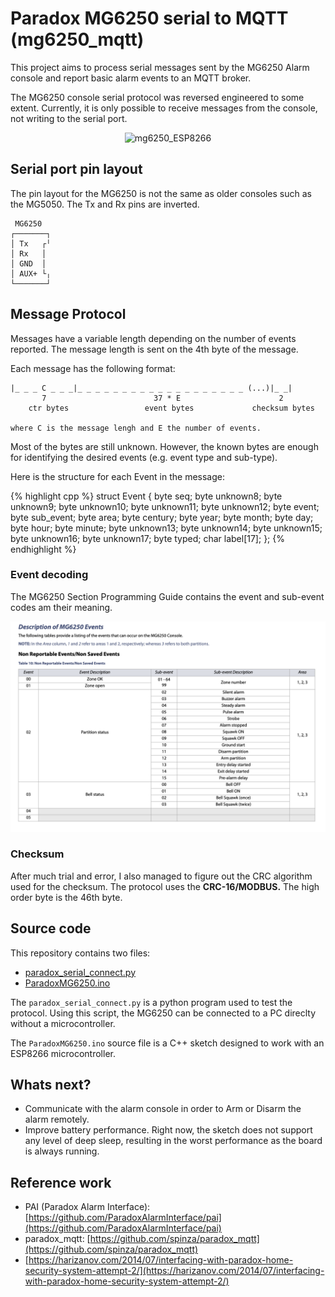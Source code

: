 # Paradox MG6250 serial to MQTT (mg6250_mqtt)

This project aims to process serial messages sent by the MG6250 Alarm console and report basic alarm events to an MQTT broker.

The MG6250 console serial protocol was reversed engineered to some extent. Currently, it is only possible to receive messages from the console, not writing to the serial port.

<div style="text-align:center">
  <img src="/assets/project1.jpg" alt="mg6250_ESP8266" width="40%" />
</div>

## Serial port pin layout

The pin layout for the MG6250 is not the same as older consoles such as the MG5050. The Tx and Rx pins are inverted.

     MG6250
    ┌───────┐
    │ Tx   ┌╵
    │ Rx   │
    │ GND  │
    │ AUX+ └╷
    └───────┘

## Message Protocol

Messages have a variable length depending on the number of events reported. The message length is sent on the 4th byte of the message.

Each message has the following format:

    |_ _ _ C _ _ _|_ _ _ _ _ _ _ _ _ _ _ _ _ _ _ _ _ _ _ (...)|_ _|
           7                        37 * E                      2
        ctr bytes                 event bytes             checksum bytes

    where C is the message lengh and E the number of events.

Most of the bytes are still unknown. However, the known bytes are enough for identifying the desired events (e.g. event type and sub-type).

Here is the structure for each Event in the message:

{% highlight cpp %}
struct Event
{
  byte seq;
  byte unknown8;
  byte unknown9;
  byte unknown10;
  byte unknown11;
  byte unknown12;
  byte event;
  byte sub_event;
  byte area;
  byte century;
  byte year;
  byte month;
  byte day;
  byte hour;
  byte minute;
  byte unknown13;
  byte unknown14;
  byte unknown15;
  byte unknown16;
  byte unknown17;
  byte typed;
  char label[17];
};
{% endhighlight %}


### Event decoding

The MG6250 Section Programming Guide contains the event and sub-event codes am their meaning.

![MG6250 Section Programming Guide](/assets/mg6250_guide2.png)


### Checksum

After much trial and error, I also managed to figure out the CRC algorithm used for the checksum. The protocol uses the **CRC-16/MODBUS.** The high order byte is the 46th byte.

## Source code

This repository contains two files:
 * [paradox_serial_connect.py](/paradox_serial_connect.py)
 * [ParadoxMG6250.ino](/ParadoxMG6250.ino)

The ```paradox_serial_connect.py``` is a python program used to test the protocol. Using this script, the MG6250 can be connected to a PC direclty without a microcontroller.

The ```ParadoxMG6250.ino``` source file is a C++ sketch designed to work with an ESP8266 microcontroller.

## Whats next?

 * Communicate with the alarm console in order to Arm or Disarm the alarm remotely.
 * Improve battery performance. Right now, the sketch does not support any level of deep sleep, resulting in the worst performance as the board is always running.

## Reference work

  * PAI (Paradox Alarm Interface): [https://github.com/ParadoxAlarmInterface/pai](https://github.com/ParadoxAlarmInterface/pai)
  * paradox_mqtt: [https://github.com/spinza/paradox_mqtt](https://github.com/spinza/paradox_mqtt)
  * [https://harizanov.com/2014/07/interfacing-with-paradox-home-security-system-attempt-2/](https://harizanov.com/2014/07/interfacing-with-paradox-home-security-system-attempt-2/)
